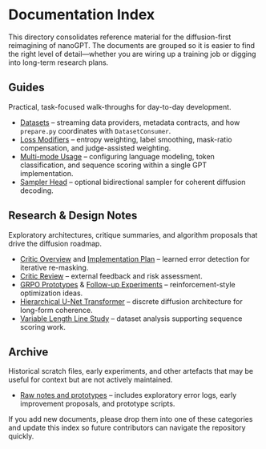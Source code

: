 # Documentation Index

This directory consolidates reference material for the diffusion-first
reimagining of nanoGPT. The documents are grouped so it is easier to find the
right level of detail—whether you are wiring up a training job or digging into
long-term research plans.

## Guides

Practical, task-focused walk-throughs for day-to-day development.

- [Datasets](./guides/datasets.md) – streaming data providers, metadata
  contracts, and how `prepare.py` coordinates with `DatasetConsumer`.
- [Loss Modifiers](./guides/loss_modifiers.md) – entropy weighting, label
  smoothing, mask-ratio compensation, and judge-assisted weighting.
- [Multi-mode Usage](./guides/multi_mode_usage.md) – configuring language
  modeling, token classification, and sequence scoring within a single GPT
  implementation.
- [Sampler Head](./guides/sampler_head.md) – optional bidirectional sampler for
  coherent diffusion decoding.

## Research & Design Notes

Exploratory architectures, critique summaries, and algorithm proposals that
drive the diffusion roadmap.

- [Critic Overview](./research/critic.md) and
  [Implementation Plan](./research/critic_implementation_plan.md) – learned
  error detection for iterative re-masking.
- [Critic Review](./research/critic_review.md) – external feedback and risk
  assessment.
- [GRPO Prototypes](./research/grpo.md) &
  [Follow-up Experiments](./research/grpo_v2.md) – reinforcement-style
  optimization ideas.
- [Hierarchical U-Net Transformer](./research/unet_transformer.md) – discrete
  diffusion architecture for long-form coherence.
- [Variable Length Line Study](./research/sep_varlen_lines_report.md) – dataset
  analysis supporting sequence scoring work.

## Archive

Historical scratch files, early experiments, and other artefacts that may be
useful for context but are not actively maintained.

- [Raw notes and prototypes](./archive/raw_notes/) – includes exploratory error
  logs, early improvement proposals, and prototype scripts.

If you add new documents, please drop them into one of these categories and
update this index so future contributors can navigate the repository quickly.
